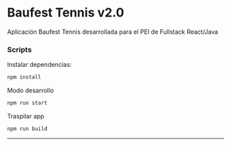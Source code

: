 # Baufest Tennis v2.0

Aplicación Baufest Tennis desarrollada para el PEI de Fullstack React/Java

### Scripts

Instalar dependencias:
```sh
npm install
```

Modo desarrollo

```sh
npm run start
```

Traspilar app
```sh
npm run build
```

---
